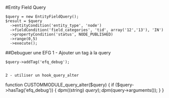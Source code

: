 #Entity Field Query
```
$query = new EntityFieldQuery();
$result = $query
  ->entityCondition('entity_type', 'node')
  ->fieldCondition('field_categories', 'tid', array('12','13'), 'IN')
  ->propertyCondition('status', NODE_PUBLISHED)
  ->range(0,5)
  ->execute();
```

##Debuguer une EFG
1 - Ajouter un tag à la query
```
$query->addTag('efq_debug');


2 - utiliser un hook_query_alter
```
function CUSTOMMODULE_query_alter($query) {
  if ($query->hasTag('efq_debug')) {
    dpm((string) $query);
    dpm($query->arguments());
  }
}
```